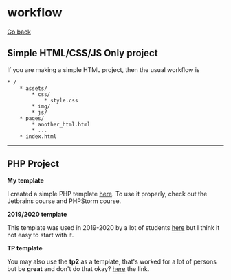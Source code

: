 # workflow

[Go back](..)

## Simple HTML/CSS/JS Only project

If you are making a simple HTML project, then
the usual workflow is

```none
* /
    * assets/
        * css/
            * style.css
        * img/
        * js/
    * pages/
        * another_html.html
        * ...
    * index.html
````

<hr class="sr">

## PHP Project

**My template**

I created a simple PHP template
[here](https://github.com/memorize-code/web-project-template).
To use it properly, check out the Jetbrains course and
PHPStorm course.

**2019/2020 template**

This template was used in 2019-2020 by a lot of
students [here](https://github.com/Kirouane/ensiie-project)
but I think it not easy to start with it.

**TP template**

You may also use the **tp2** as a template, that's worked
for a lot of persons but be **great** and don't do
that okay? [here](download:template-tp.zip) the link.